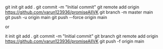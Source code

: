 git init
git add .
git commit -m "Initial commit"
git remote add origin https://github.com/varun123936/promiseAllVK
git branch -m master main
git push -u origin main
git push --force origin main

or

it init
git add .
git commit -m "Initial commit"
git branch
git remote add origin https://github.com/varun123936/promiseAllVK
git push -f origin main
